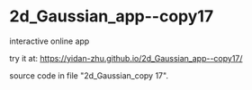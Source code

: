 # 2d_Gaussian_app--copy17
interactive online app

try it at: https://yidan-zhu.github.io/2d_Gaussian_app--copy17/

source code in file "2d_Gaussian_copy 17".
